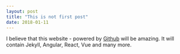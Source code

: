 ```yaml
---
layout: post
title: "This is not first post"
date: 2018-01-11
---
```


I believe that this website - powered by [Github](http://github.com) will be
amazing. It will contain Jekyll, Angular, React, Vue and many more.
